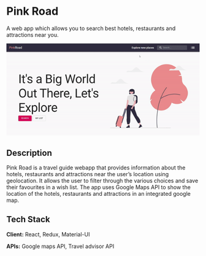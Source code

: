 # Pink Road

A web app which allows you to search best hotels, restaurants and attractions near you.




![App Screenshot](https://github.com/ashutosh-s15/GIFs/blob/main/ezgif.com-gif-maker.gif?raw=true)


## Description

Pink Road is a travel guide webapp that provides information about the hotels, restaurants and attractions near 
the user’s location using geolocation. It allows the user to filter through the various choices and save their 
favourites in a wish list. The app uses Google Maps API to show the location of the hotels, restaurants and attractions in an integrated 
google map.
## Tech Stack

**Client:** React, Redux, Material-UI

**APIs:** Google maps API, Travel advisor API